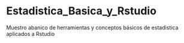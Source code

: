 # Estadistica_Basica_y_Rstudio
Muestro abanico de herramientas y conceptos básicos de estadistica aplicados a Rstudio
